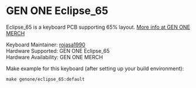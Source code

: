 # GEN ONE Eclipse_65

Eclipse_65 is a keyboard PCB supporting 65% layout. [More info at GEN ONE MERCH](https://genonemerch.com)

Keyboard Maintainer: [rojasa1990](https://github.com/rojasa1990)  
Hardware Supported: GEN ONE  Eclipse_65  
Hardware Availability: GEN ONE MERCH

Make example for this keyboard (after setting up your build environment):

    make genone/eclipse_65:default
